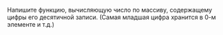 Напишите функцию, вычисляющую число по массиву, содержащему цифры его десятичной записи. (Самая младшая цифра хранится в 0-м элементе и т.д.)
